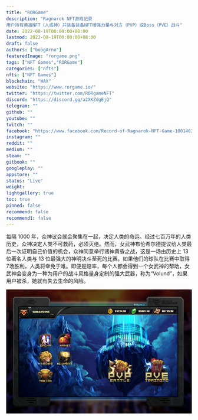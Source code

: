 ```yaml
---
title: "RORGame"
description: "Ragnarok NFT游戏记录
用户持有英雄NFT（人或神）并装备装备NFT增强力量与对方（PVP）或Boss（PVE）战斗"
date: 2022-08-19T00:00:00+08:00
lastmod: 2022-08-19T00:00:00+08:00
draft: false
authors: ["boogArno"]
featuredImage: "rorgame.png"
tags: ["NFT Games","RORGame"]
categories: ["nfts"]
nfts: ["NFT Games"]
blockchain: "WAX"
website: "https://www.rorgame.io/"
twitter: "https://twitter.com/RORgameNFT"
discord: "https://discord.gg/a2XKZdgEjQ"
telegram: ""
github: ""
youtube: ""
twitch: ""
facebook: "https://www.facebook.com/Record-of-Ragnarok-NFT-Game-100146262541577"
instagram: ""
reddit: ""
medium: ""
steam: ""
gitbook: ""
googleplay: ""
appstore: ""
status: "Live"
weight: 
lightgallery: true
toc: true
pinned: false
recommend: false
recommend1: false
---
```

每隔 1000 年，众神议会就会聚集在一起，决定人类的命运。经过七百万年的人类历史，众神决定人类不可救药，必须灭绝。然而，女武神布伦希尔德提议给人类最后一次证明自己价值的机会，众神同意举行诸神黄昏之战，这是一场由历史上 13 位著名人类与 13 位最强大的神明决斗至死的比赛。如果他们的球队在比赛中取得7场胜利，人类将幸免于难。即便是赔率，每个人都会得到一个女武神的帮助，女武神会变身为一种为用户的战斗风格量身定制的强大武器，称为“Volund”，如果用户被杀，她就有失去生命的风险。

![rorgame-dapp-games-wax-image1_9cdf1476659d4a7d20c6d059133c77fc](rorgame-dapp-games-wax-image1_9cdf1476659d4a7d20c6d059133c77fc.png)